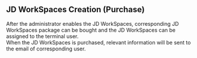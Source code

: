 ## JD WorkSpaces Creation (Purchase)
After the administrator enables the JD WorkSpaces, corresponding JD WorkSpaces package can be bought and the JD WorkSpaces can be assigned to the terminal user.<br>
When the JD WorkSpaces is purchased, relevant information will be sent to the email of corresponding user.

